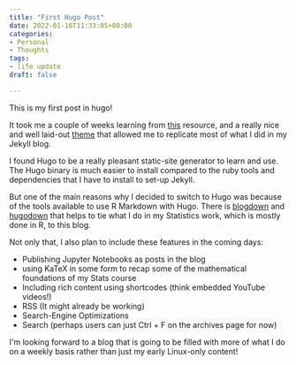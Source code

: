 ```yaml
---
title: "First Hugo Post"
date: 2022-01-16T11:33:05+08:00
categories:
- Personal
- Thoughts
tags: 
- life update
draft: false

---
```


This is my first post in hugo!

<!--more-->

It took me a couple of weeks learning from
[this](https://pragprog.com/titles/bhhugo/build-websites-with-hugo/) resource,
and a really nice and well laid-out
[theme](https://github.com/nanxiaobei/hugo-paper) that allowed me to replicate
most of what I did in my Jekyll blog. 

I found Hugo to be a really pleasant static-site generator to learn and use. The
Hugo binary is much easier to install compared to the ruby tools and
dependencies that I have to install to set-up Jekyll. 

But one of the main reasons why I decided to switch to Hugo was because of the
tools available to use R Markdown with Hugo. There is
[blogdown](https://bookdown.org/yihui/blogdown/) and
[hugodown](https://hugodown.r-lib.org/) that helps to tie what I do in my
Statistics work, which is mostly done in R, to this blog.

Not only that, I also plan to include these features in the coming days:

* Publishing Jupyter Notebooks as posts in the blog
* using KaTeX in some form to recap some of the mathematical foundations of my
  Stats course
* Including rich content using shortcodes (think embedded YouTube videos!)
* RSS (It might already be working)
* Search-Engine Optimizations
* Search (perhaps users can just Ctrl + F on the archives page for now)

I'm looking forward to a blog that is going to be filled with more of what I do
on a weekly basis rather than just my early Linux-only content!
